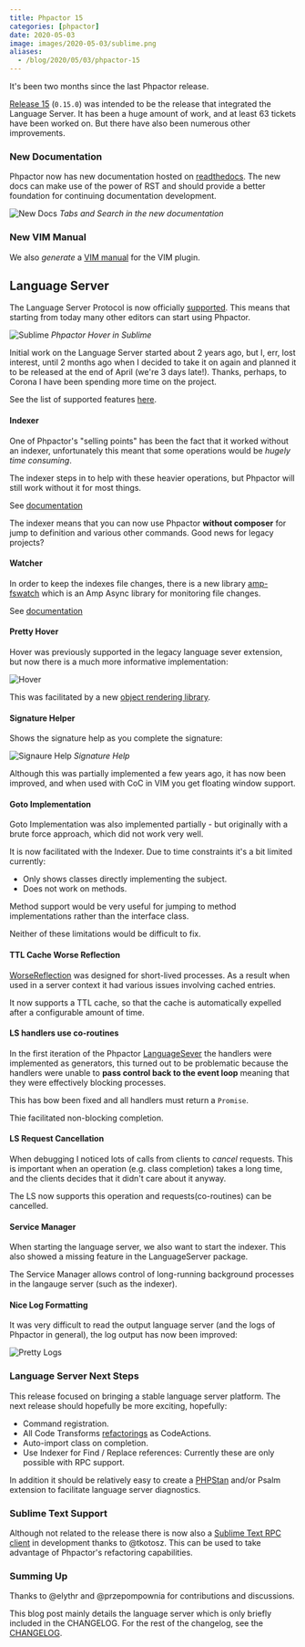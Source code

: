 ```yaml
--- 
title: Phpactor 15
categories: [phpactor]
date: 2020-05-03
image: images/2020-05-03/sublime.png
aliases:
  - /blog/2020/05/03/phpactor-15
---
```


It's been two months since the last Phpactor release.

[Release 15](https://github.com/phpactor/phpactor/releases/tag/0.15.0)
(`0.15.0`) was intended to be the release that integrated the Language Server.
It has been a huge amount of work, and at least 63 tickets have been worked
on. But there have also been numerous other improvements.

### New Documentation

Phpactor now has new documentation hosted on
[readthedocs](https://phpactor.readthedocs.io/en/master/index.html). The new
docs can make use of the power of RST and should provide a better foundation
for continuing documentation development.

![New Docs](/images/2020-05-03/sphinx.png)
*Tabs and Search in the new documentation*

### New VIM Manual

We also _generate_ a [VIM
manual](https://phpactor.readthedocs.io/en/master/vim-plugin/man.html) for the
VIM plugin.

## Language Server

The Language Server Protocol is now officially
[supported](https://phpactor.readthedocs.io/en/master/lsp/support.html).  This
means that starting from today many other editors can start using Phpactor.

![Sublime](/images/2020-05-03/sublime.png)
*Phpactor Hover in Sublime*

Initial work on the Language Server started about 2 years ago, but I, err, lost
interest, until 2 months ago when I decided to take it on again and planned it
to be released at the end of April (we're 3 days late!). Thanks, perhaps, to
Corona I have been spending more time on the project.

See the list of supported features [here](https://phpactor.readthedocs.io/en/master/lsp/support.html).

#### Indexer

One of Phpactor's "selling points" has been the fact that it worked without an
indexer, unfortunately this meant that some operations would be _hugely time
consuming_.

The indexer steps in to help with these heavier operations, but Phpactor will
still work without it for most things.

See [documentation](https://phpactor.readthedocs.io/en/develop/reference/indexer.html)

The indexer means that you can now use Phpactor **without composer** for jump to
definition and various other commands. Good news for legacy projects?

#### Watcher

In order to keep the indexes file changes, there is a new library
[amp-fswatch](https://github.com/phpactor/amp-fswatch) which is an Amp Async
library for monitoring file changes.

See [documentation](https://phpactor.readthedocs.io/en/develop/reference/indexer.html#watching)

#### Pretty Hover

Hover was previously supported in the legacy language sever extension, but now
there is a much more informative implementation:

![Hover](/images/2020-05-03/hover.png)

This was facilitated by a new [object rendering library](https://github.com/dantleech/object-renderer).

#### Signature Helper

Shows the signature help as you complete the signature:

![Signaure Help](/images/2020-05-03/sighelp.png)
*Signature Help*

Although this was partially implemented a few years ago, it has now been
improved, and when used with CoC in VIM you get floating window support.

#### Goto Implementation

Goto Implementation was also implemented partially - but originally with a brute
force approach, which did not work very well.

It is now facilitated with the Indexer. Due to time constraints it's a bit
limited currently:

- Only shows classes directly implementing the subject.
- Does not work on methods.

Method support would be very useful for jumping to method implementations
rather than the interface class.

Neither of these limitations would be difficult to fix.

#### TTL Cache Worse Reflection

[WorseReflection](https://github.com/phpactor/worse-reflection) was designed
for short-lived processes. As a result when used in a server context it had
various issues involving cached entries.

It now supports a TTL cache, so that the cache is automatically expelled after
a configurable amount of time.

#### LS handlers use co-routines

In the first iteration of the Phpactor
[LanguageSever](https://github.com/phpactor/language-server) the handlers were
implemented as generators, this turned out to be problematic because the
handlers were unable to **pass control back to the event loop** meaning
that they were effectively blocking processes.

This has bow been fixed and all handlers must return a `Promise`.

Thie facilitated non-blocking completion.

#### LS Request Cancellation

When debugging I noticed lots of calls from clients to _cancel_ requests. This
is important when an operation (e.g. class completion) takes a long time, and
the clients decides that it didn't care about it anyway.

The LS now supports this operation and requests(co-routines) can be cancelled.

#### Service Manager

When starting the language server, we also want to start the indexer. This
also showed a missing feature in the LanguageServer package.

The Service Manager allows control of long-running background processes in
the langauge server (such as the indexer).

#### Nice Log Formatting

It was very difficult to read the output language server (and the logs of
Phpactor in general), the log output has now been improved:

![Pretty Logs](/images/2020-05-03/logs.png)

### Language Server Next Steps

This release focused on bringing a stable language server platform. The next
release should hopefully be more exciting, hopefully:

- Command registration.
- All Code Transforms
  [refactorings](https://phpactor.readthedocs.io/en/develop/reference/refactorings.html) as CodeActions.
- Auto-import class on completion.
- Use Indexer for Find / Replace references: Currently these are only possible
  with RPC support.

In addition it should be relatively easy to create a
[PHPStan](https://phpactor.readthedocs.io/en/develop/reference/refactorings.html)
and/or Psalm extension to facilitate language server diagnostics.

### Sublime Text Support

Although not related to the release there is now also a [Sublime Text RPC
client](https://github.com/tkotosz/sublime-phpactor-plugin) in development
thanks to @tkotosz. This can be used to take advantage of Phpactor's
refactoring capabilities.

### Summing Up

Thanks to @elythr and @przepompownia for contributions and discussions. 

This blog post mainly details the language server which is only briefly
included in the CHANGELOG. For the rest of the changelog, see the
[CHANGELOG](https://github.com/phpactor/phpactor/blob/develop/CHANGELOG.md).
